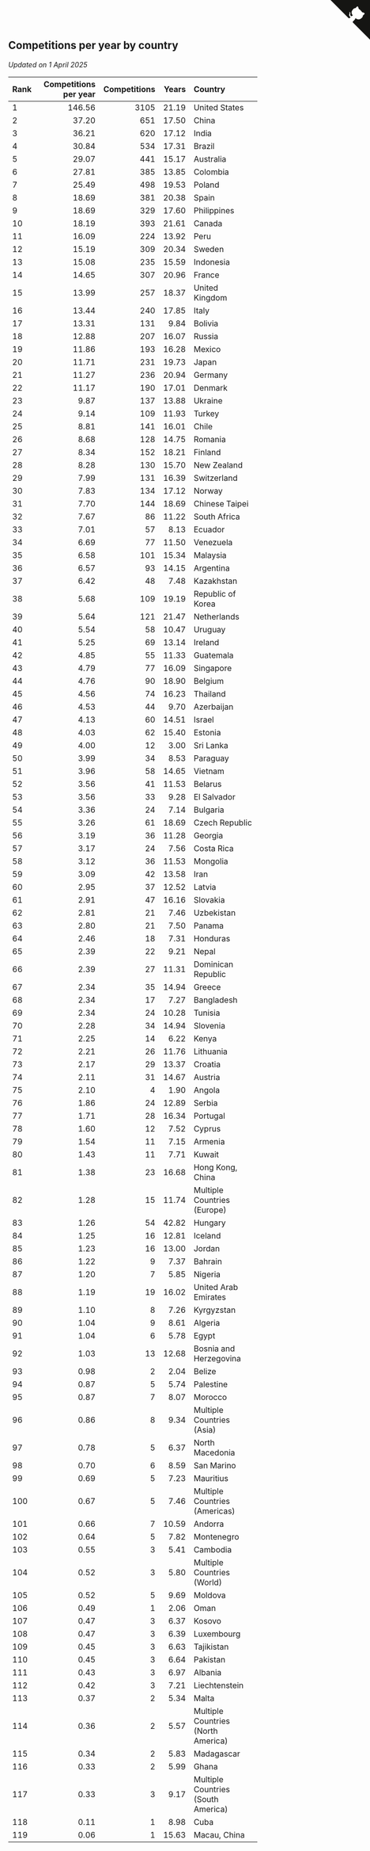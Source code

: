 ## Competitions per year by country

*Updated on  1 April 2025*

| Rank | Competitions per year | Competitions | Years | Country |
| :--- | ---: | ---: | ---: | :--- |
| 1 | 146.56 | 3105 | 21.19 | United States |
| 2 | 37.20 | 651 | 17.50 | China |
| 3 | 36.21 | 620 | 17.12 | India |
| 4 | 30.84 | 534 | 17.31 | Brazil |
| 5 | 29.07 | 441 | 15.17 | Australia |
| 6 | 27.81 | 385 | 13.85 | Colombia |
| 7 | 25.49 | 498 | 19.53 | Poland |
| 8 | 18.69 | 381 | 20.38 | Spain |
| 9 | 18.69 | 329 | 17.60 | Philippines |
| 10 | 18.19 | 393 | 21.61 | Canada |
| 11 | 16.09 | 224 | 13.92 | Peru |
| 12 | 15.19 | 309 | 20.34 | Sweden |
| 13 | 15.08 | 235 | 15.59 | Indonesia |
| 14 | 14.65 | 307 | 20.96 | France |
| 15 | 13.99 | 257 | 18.37 | United Kingdom |
| 16 | 13.44 | 240 | 17.85 | Italy |
| 17 | 13.31 | 131 | 9.84 | Bolivia |
| 18 | 12.88 | 207 | 16.07 | Russia |
| 19 | 11.86 | 193 | 16.28 | Mexico |
| 20 | 11.71 | 231 | 19.73 | Japan |
| 21 | 11.27 | 236 | 20.94 | Germany |
| 22 | 11.17 | 190 | 17.01 | Denmark |
| 23 | 9.87 | 137 | 13.88 | Ukraine |
| 24 | 9.14 | 109 | 11.93 | Turkey |
| 25 | 8.81 | 141 | 16.01 | Chile |
| 26 | 8.68 | 128 | 14.75 | Romania |
| 27 | 8.34 | 152 | 18.21 | Finland |
| 28 | 8.28 | 130 | 15.70 | New Zealand |
| 29 | 7.99 | 131 | 16.39 | Switzerland |
| 30 | 7.83 | 134 | 17.12 | Norway |
| 31 | 7.70 | 144 | 18.69 | Chinese Taipei |
| 32 | 7.67 | 86 | 11.22 | South Africa |
| 33 | 7.01 | 57 | 8.13 | Ecuador |
| 34 | 6.69 | 77 | 11.50 | Venezuela |
| 35 | 6.58 | 101 | 15.34 | Malaysia |
| 36 | 6.57 | 93 | 14.15 | Argentina |
| 37 | 6.42 | 48 | 7.48 | Kazakhstan |
| 38 | 5.68 | 109 | 19.19 | Republic of Korea |
| 39 | 5.64 | 121 | 21.47 | Netherlands |
| 40 | 5.54 | 58 | 10.47 | Uruguay |
| 41 | 5.25 | 69 | 13.14 | Ireland |
| 42 | 4.85 | 55 | 11.33 | Guatemala |
| 43 | 4.79 | 77 | 16.09 | Singapore |
| 44 | 4.76 | 90 | 18.90 | Belgium |
| 45 | 4.56 | 74 | 16.23 | Thailand |
| 46 | 4.53 | 44 | 9.70 | Azerbaijan |
| 47 | 4.13 | 60 | 14.51 | Israel |
| 48 | 4.03 | 62 | 15.40 | Estonia |
| 49 | 4.00 | 12 | 3.00 | Sri Lanka |
| 50 | 3.99 | 34 | 8.53 | Paraguay |
| 51 | 3.96 | 58 | 14.65 | Vietnam |
| 52 | 3.56 | 41 | 11.53 | Belarus |
| 53 | 3.56 | 33 | 9.28 | El Salvador |
| 54 | 3.36 | 24 | 7.14 | Bulgaria |
| 55 | 3.26 | 61 | 18.69 | Czech Republic |
| 56 | 3.19 | 36 | 11.28 | Georgia |
| 57 | 3.17 | 24 | 7.56 | Costa Rica |
| 58 | 3.12 | 36 | 11.53 | Mongolia |
| 59 | 3.09 | 42 | 13.58 | Iran |
| 60 | 2.95 | 37 | 12.52 | Latvia |
| 61 | 2.91 | 47 | 16.16 | Slovakia |
| 62 | 2.81 | 21 | 7.46 | Uzbekistan |
| 63 | 2.80 | 21 | 7.50 | Panama |
| 64 | 2.46 | 18 | 7.31 | Honduras |
| 65 | 2.39 | 22 | 9.21 | Nepal |
| 66 | 2.39 | 27 | 11.31 | Dominican Republic |
| 67 | 2.34 | 35 | 14.94 | Greece |
| 68 | 2.34 | 17 | 7.27 | Bangladesh |
| 69 | 2.34 | 24 | 10.28 | Tunisia |
| 70 | 2.28 | 34 | 14.94 | Slovenia |
| 71 | 2.25 | 14 | 6.22 | Kenya |
| 72 | 2.21 | 26 | 11.76 | Lithuania |
| 73 | 2.17 | 29 | 13.37 | Croatia |
| 74 | 2.11 | 31 | 14.67 | Austria |
| 75 | 2.10 | 4 | 1.90 | Angola |
| 76 | 1.86 | 24 | 12.89 | Serbia |
| 77 | 1.71 | 28 | 16.34 | Portugal |
| 78 | 1.60 | 12 | 7.52 | Cyprus |
| 79 | 1.54 | 11 | 7.15 | Armenia |
| 80 | 1.43 | 11 | 7.71 | Kuwait |
| 81 | 1.38 | 23 | 16.68 | Hong Kong, China |
| 82 | 1.28 | 15 | 11.74 | Multiple Countries (Europe) |
| 83 | 1.26 | 54 | 42.82 | Hungary |
| 84 | 1.25 | 16 | 12.81 | Iceland |
| 85 | 1.23 | 16 | 13.00 | Jordan |
| 86 | 1.22 | 9 | 7.37 | Bahrain |
| 87 | 1.20 | 7 | 5.85 | Nigeria |
| 88 | 1.19 | 19 | 16.02 | United Arab Emirates |
| 89 | 1.10 | 8 | 7.26 | Kyrgyzstan |
| 90 | 1.04 | 9 | 8.61 | Algeria |
| 91 | 1.04 | 6 | 5.78 | Egypt |
| 92 | 1.03 | 13 | 12.68 | Bosnia and Herzegovina |
| 93 | 0.98 | 2 | 2.04 | Belize |
| 94 | 0.87 | 5 | 5.74 | Palestine |
| 95 | 0.87 | 7 | 8.07 | Morocco |
| 96 | 0.86 | 8 | 9.34 | Multiple Countries (Asia) |
| 97 | 0.78 | 5 | 6.37 | North Macedonia |
| 98 | 0.70 | 6 | 8.59 | San Marino |
| 99 | 0.69 | 5 | 7.23 | Mauritius |
| 100 | 0.67 | 5 | 7.46 | Multiple Countries (Americas) |
| 101 | 0.66 | 7 | 10.59 | Andorra |
| 102 | 0.64 | 5 | 7.82 | Montenegro |
| 103 | 0.55 | 3 | 5.41 | Cambodia |
| 104 | 0.52 | 3 | 5.80 | Multiple Countries (World) |
| 105 | 0.52 | 5 | 9.69 | Moldova |
| 106 | 0.49 | 1 | 2.06 | Oman |
| 107 | 0.47 | 3 | 6.37 | Kosovo |
| 108 | 0.47 | 3 | 6.39 | Luxembourg |
| 109 | 0.45 | 3 | 6.63 | Tajikistan |
| 110 | 0.45 | 3 | 6.64 | Pakistan |
| 111 | 0.43 | 3 | 6.97 | Albania |
| 112 | 0.42 | 3 | 7.21 | Liechtenstein |
| 113 | 0.37 | 2 | 5.34 | Malta |
| 114 | 0.36 | 2 | 5.57 | Multiple Countries (North America) |
| 115 | 0.34 | 2 | 5.83 | Madagascar |
| 116 | 0.33 | 2 | 5.99 | Ghana |
| 117 | 0.33 | 3 | 9.17 | Multiple Countries (South America) |
| 118 | 0.11 | 1 | 8.98 | Cuba |
| 119 | 0.06 | 1 | 15.63 | Macau, China |


<a href="https://github.com/JustinTimeCuber/wca_statistics" class="github-corner" aria-label="View source on Github"><svg width="80" height="80" viewBox="0 0 250 250" style="fill:#151513; color:#fff; position: absolute; top: 0; border: 0; right: 0;" aria-hidden="true"><path d="M0,0 L115,115 L130,115 L142,142 L250,250 L250,0 Z"></path><path d="M128.3,109.0 C113.8,99.7 119.0,89.6 119.0,89.6 C122.0,82.7 120.5,78.6 120.5,78.6 C119.2,72.0 123.4,76.3 123.4,76.3 C127.3,80.9 125.5,87.3 125.5,87.3 C122.9,97.6 130.6,101.9 134.4,103.2" fill="currentColor" style="transform-origin: 130px 106px;" class="octo-arm"></path><path d="M115.0,115.0 C114.9,115.1 118.7,116.5 119.8,115.4 L133.7,101.6 C136.9,99.2 139.9,98.4 142.2,98.6 C133.8,88.0 127.5,74.4 143.8,58.0 C148.5,53.4 154.0,51.2 159.7,51.0 C160.3,49.4 163.2,43.6 171.4,40.1 C171.4,40.1 176.1,42.5 178.8,56.2 C183.1,58.6 187.2,61.8 190.9,65.4 C194.5,69.0 197.7,73.2 200.1,77.6 C213.8,80.2 216.3,84.9 216.3,84.9 C212.7,93.1 206.9,96.0 205.4,96.6 C205.1,102.4 203.0,107.8 198.3,112.5 C181.9,128.9 168.3,122.5 157.7,114.1 C157.9,116.9 156.7,120.9 152.7,124.9 L141.0,136.5 C139.8,137.7 141.6,141.9 141.8,141.8 Z" fill="currentColor" class="octo-body"></path></svg></a><style>.github-corner:hover .octo-arm{animation:octocat-wave 560ms ease-in-out}@keyframes octocat-wave{0%,100%{transform:rotate(0)}20%,60%{transform:rotate(-25deg)}40%,80%{transform:rotate(10deg)}}@media (max-width:500px){.github-corner:hover .octo-arm{animation:none}.github-corner .octo-arm{animation:octocat-wave 560ms ease-in-out}}</style>
